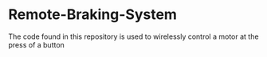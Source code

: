# Remote-Braking-System
The code found in this repository is used to wirelessly control a motor at the press of a button
